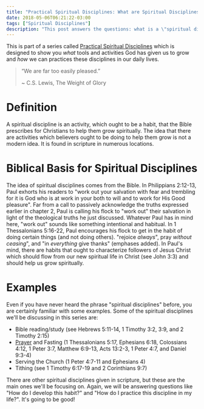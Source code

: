 ```yaml
---
title: "Practical Spiritual Disciplines: What are Spiritual Disciplines?"
date: 2018-05-06T06:21:22-03:00
tags: ["Spiritual Disciplines"]
description: "This post answers the questions: what is a \"spiritual discipline\" what spiritual disciplines are presented in the Bible?"
---
```


This is part of a series called [Practical Spiritual Disciplines](../practical-spiritual-disciplines-why) which is designed to show you *what* tools and activities God has given us to grow and *how* we can practices these disciplines in our daily lives. 

> “We are far too easily pleased.” 
> 
> ~ C.S. Lewis, The Weight of Glory

# Definition

A spiritual discipline is an activity, which ought to be a habit, that the Bible prescribes for Christians to help them grow spiritually. The idea that there are activities which believers ought to be doing to help them grow is not a modern idea. It is found in scripture in numerous locations.

# Biblical Basis for Spiritual Disciplines

The idea of spiritual disciplines comes from the Bible. In Philippians 2:12-13, Paul exhorts his readers to "work out your salvation with fear and trembling for it is God who is at work in your both to will and to work for His Good pleasure". Far from a call to passively acknowledge the truths expressed earlier in chapter 2, Paul is calling his flock to "work out" their salvation in light of the theological truths he just discussed. Whatever Paul has in mind here, "work out" sounds like something intentional and habitual. In 1 Thessalonians 5:16-22, Paul encourages his flock to get in the habit of doing certain things (and not doing others). "rejoice *always*", pray *without ceasing*", and "in *everything* give thanks" (emphases added). In Paul's mind, there are habits that ought to characterize followers of Jesus Christ which should flow from our new spiritual life in Christ (see John 3:3) and should help us grow spiritually.

# Examples

Even if you have never heard the phrase "spiritual disciplines" before, you are certainly familiar with some examples. Some of the spiritual disciplines we'll be discussing in this series are:

- Bible reading/study (see Hebrews 5:11-14, 1 Timothy 3:2, 3:9, and 2 Timothy 2:15)
- [Prayer](../practical-spiritual-disciplines-prayer) and Fasting (1 Thessalonians 5:17, Ephesians 6:18, Colossians 4:12, 1 Peter 3:7, Matthew 6:9-13, Acts 13:2-3, 1 Peter 4:7, and Daniel 9:3-4)
- Serving the Church (1 Peter 4:7-11 and Ephesians 4)
- Tithing (see 1 Timothy 6:17-19 and 2 Corinthians 9:7)

There are other spiritual disciplines given in scripture, but these are the main ones we'll be focusing on. Again, we will be answering questions like "How do I develop this habit?" and "How do I practice this discipline in my life?". It's going to be good!
